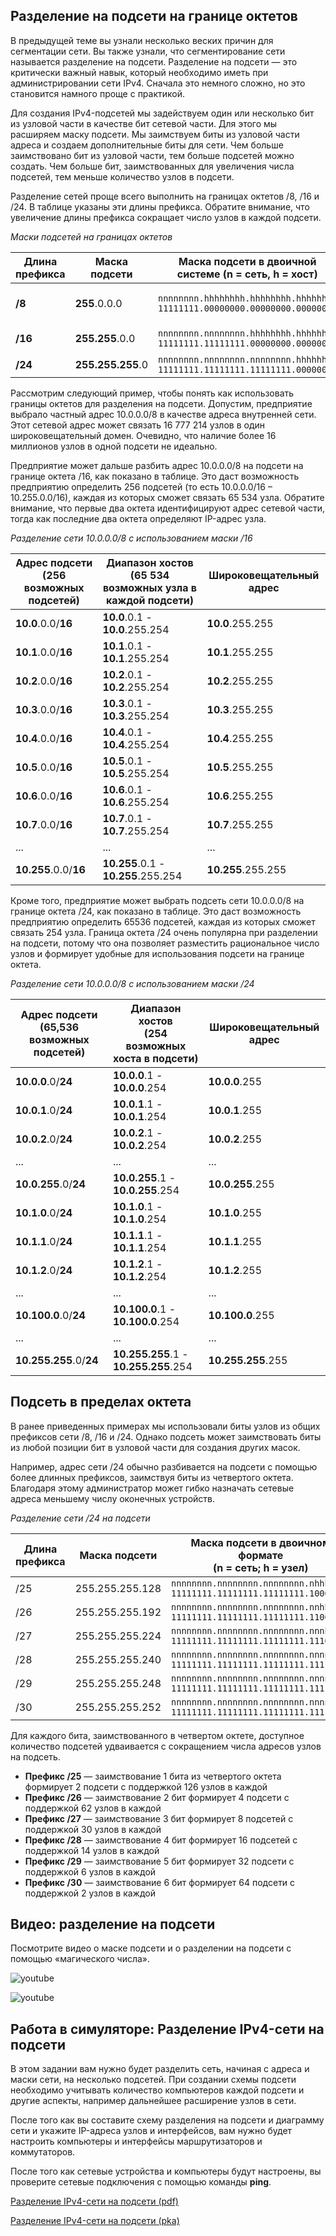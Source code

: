 <!-- verified: agorbachev 03.05.2022 -->

<!-- 11.5.1 -->
## Разделение на подсети на границе октетов

В предыдущей теме вы узнали несколько веских причин для сегментации сети. Вы также узнали, что сегментирование сети называется разделение на подсети. Разделение на подсети — это критически важный навык, который необходимо иметь при администрировании сети IPv4. Сначала это немного сложно, но это становится намного проще с практикой.

Для создания IPv4-подсетей мы задействуем один или несколько бит из узловой части в качестве бит сетевой части. Для этого мы расширяем маску подсети. Мы заимствуем биты из узловой части адреса и создаем дополнительные биты для сети. Чем больше заимствовано бит из узловой части, тем больше подсетей можно создать. Чем больше бит, заимствованных для увеличения числа подсетей, тем меньше количество узлов в подсети.

Разделение сетей проще всего выполнить на границах октетов /8, /16 и /24. В таблице указаны эти длины префикса. Обратите внимание, что увеличение длины префикса сокращает число узлов в каждой подсети.

*Маски подсетей на границах октетов*

| **Длина префикса** | **Маска подсети** | **Маска подсети в двоичной системе (n = сеть, h = хост)** | **# хостов** |
| --- | --- | --- | --- |
| **/8** | **255**.0.0.0 | `nnnnnnnn.hhhhhhhh.hhhhhhhh.hhhhhhhh `<br>`11111111.00000000.00000000.00000000` | 16 777 214 |
| **/16** | **255.255**.0.0 | `nnnnnnnn.nnnnnnnn.hhhhhhhh.hhhhhhhh `<br>`11111111.11111111.00000000.00000000` | 65 534 |
| **/24** | **255.255.255**.0 | `nnnnnnnn.nnnnnnnn.nnnnnnnn.hhhhhhhh `<br>`11111111.11111111.11111111.00000000` | 254 |

Рассмотрим следующий пример, чтобы понять как использовать границы октетов для разделения на подсети. Допустим, предприятие выбрало частный адрес 10.0.0.0/8 в качестве адреса внутренней сети. Этот сетевой адрес может связать 16 777 214 узлов в один широковещательный домен. Очевидно, что наличие более 16 миллионов узлов в одной подсети не идеально.

Предприятие может дальше разбить адрес 10.0.0.0/8 на подсети на границе октета /16, как показано в таблице. Это даст возможность предприятию определить 256 подсетей (то есть 10.0.0.0/16 – 10.255.0.0/16), каждая из которых сможет связать 65 534 узла. Обратите внимание, что первые два октета идентифицируют адрес сетевой части, тогда как последние два октета определяют IP-адрес узла.

*Разделение сети 10.0.0.0/8 с использованием маски /16*

| **Адрес подсети<br>(256 возможных подсетей)** | **Диапазон хостов<br>(65 534 возможных узла в каждой подсети)** | **Широковещательный адрес** |
| --- | --- | --- |
| **10.0**.0.0/**16** | **10.0**.0.1 - **10.0**.255.254 | **10.0**.255.255 |
| **10.1**.0.0/**16** | **10.1**.0.1 - **10.1**.255.254 | **10.1**.255.255 |
| **10.2**.0.0/**16** | **10.2**.0.1 - **10.2**.255.254 | **10.2**.255.255 |
| **10.3**.0.0/**16** | **10.3**.0.1 - **10.3**.255.254 | **10.3**.255.255 |
| **10.4**.0.0/**16** | **10.4**.0.1 - **10.4**.255.254 | **10.4**.255.255 |
| **10.5**.0.0/**16** | **10.5**.0.1 - **10.5**.255.254 | **10.5**.255.255 |
| **10.6**.0.0/**16** | **10.6**.0.1 - **10.6**.255.254 | **10.6**.255.255 |
| **10.7**.0.0/**16** | **10.7**.0.1 - **10.7**.255.254 | **10.7**.255.255 |
| ... | ... | ... |
| **10.255**.0.0/**16** | **10.255**.0.1 - **10.255**.255.254 | **10.255**.255.255 |

Кроме того, предприятие может выбрать подсеть сети 10.0.0.0/8 на границе октета /24, как показано в таблице. Это даст возможность предприятию определить 65536 подсетей, каждая из которых сможет связать 254 узла. Граница октета /24 очень популярна при разделении на подсети, потому что она позволяет разместить рациональное число узлов и формирует удобные для использования подсети на границе октета.

*Разделение сети 10.0.0.0/8 с использованием маски /24*

| **Адрес подсети<br>(65,536 возможных подсетей)** | **Диапазон хостов<br>(254 возможных хоста в подсети)** | **Широковещательный адрес** |
| --- | --- | --- |
| **10.0.0**.0/**24** | **10.0.0**.1 - **10.0.0**.254 | **10.0.0**.255 |
| **10.0.1**.0/**24** | **10.0.1**.1 - **10.0.1**.254 | **10.0.1**.255 |
| **10.0.2**.0/**24** | **10.0.2**.1 - **10.0.2**.254 | **10.0.2**.255 |
| ... | ... | ... |
| **10.0.255**.0/**24** | **10.0.255**.1 - **10.0.255**.254 | **10.0.255**.255 |
| **10.1.0**.0/**24** | **10.1.0**.1 - **10.1.0**.254 | **10.1.0**.255 |
| **10.1.1**.0/**24** | **10.1.1**.1 - **10.1.1**.254 | **10.1.1**.255 |
| **10.1.2**.0/**24** | **10.1.2**.1 - **10.1.2**.254 | **10.1.2**.255 |
| ... | ... | ... |
| **10.100.0**.0/**24** | **10.100.0**.1 - **10.100.0**.254 | **10.100.0**.255 |
| ... | ... | ... |
| **10.255.255**.0/**24** | **10.255.255**.1 - **10.255.255**.254 | **10.255.255**.255 |

<!-- 11.5.2 -->
## Подсеть в пределах октета

В ранее приведенных примерах мы использовали биты узлов из общих префиксов сети /8, /16 и /24. Однако подсеть может заимствовать биты из любой позиции бит в узловой части для создания других масок.

Например, адрес сети /24 обычно разбивается на подсети с помощью более длинных префиксов, заимствуя биты из четвертого октета. Благодаря этому администратор может гибко назначать сетевые адреса меньшему числу оконечных устройств.

*Разделение сети /24 на подсети*

| **Длина префикса** | **Маска подсети** | **Маска подсети в двоичном формате<br>(n = сеть; h = узел)** | **# Количество подсетей** | **# Количество хостов** |
| --- | --- | --- | --- | --- |
| /25 | 255.255.255.128 | `nnnnnnnn.nnnnnnnn.nnnnnnnn.nhhhhhhh`<br>`11111111.11111111.11111111.10000000` | **2** | 126 |
| /26 | 255.255.255.192 | `nnnnnnnn.nnnnnnnn.nnnnnnnn.nnhhhhhh`<br>`11111111.11111111.11111111.11000000` | **4** | 62 |
| /27 | 255.255.255.224 | `nnnnnnnn.nnnnnnnn.nnnnnnnn.nnnhhhhh`<br>`11111111.11111111.11111111.11100000` | **8** | 30 |
| /28 | 255.255.255.240 | `nnnnnnnn.nnnnnnnn.nnnnnnnn.nnnnhhhh`<br>`11111111.11111111.11111111.11110000` | **16** | 14 |
| /29 | 255.255.255.248 | `nnnnnnnn.nnnnnnnn.nnnnnnnn.nnnnnhhh`<br>`11111111.11111111.11111111.11111000` | **32** | 6 |
| /30 | 255.255.255.252 | `nnnnnnnn.nnnnnnnn.nnnnnnnn.nnnnnnhh`<br>`11111111.11111111.11111111.11111100` | **64** | 2 |

Для каждого бита, заимствованного в четвертом октете, доступное количество подсетей удваивается с сокращением числа адресов узлов на подсеть.

* **Префикс /25** — заимствование 1 бита из четвертого октета формирует 2 подсети с поддержкой 126 узлов в каждой
* **Префикс /26** — заимствование 2 бит формирует 4 подсети с поддержкой 62 узлов в каждой
* **Префикс /27** — заимствование 3 бит формирует 8 подсетей с поддержкой 30 узлов в каждой
* **Префикс /28** — заимствование 4 бит формирует 16 подсетей с поддержкой 14 узлов в каждой
* **Префикс /29** — заимствование 5 бит формирует 32 подсети с поддержкой 6 узлов в каждой
* **Префикс /30** — заимствование 6 бит формирует 64 подсети с поддержкой 2 узлов в каждой

<!-- 11.5.3 -->
## Видео: разделение на подсети

Посмотрите видео о маске подсети и о разделении на подсети с помощью «магического числа».

![youtube](https://www.youtube.com/watch?v=LKjCyGaiH4Q)

<!-- 11.5.4 
## Видео: разделение на подсети с помощью «магического числа»

Нажмите кнопку «Воспроизведение», чтобы посмотреть видеоролик о «магическом числе».
-->

![youtube](https://www.youtube.com/watch?v=A2P7i6ebSCE)

<!-- 11.5.5 -->
## Работа в симуляторе: Разделение IPv4-сети на подсети

В этом задании  вам нужно будет разделить сеть, начиная с адреса и маски сети, на несколько подсетей. При создании схемы подсети необходимо учитывать количество компьютеров каждой подсети и другие аспекты, например дальнейшее расширение узлов в сети.

После того как вы составите схему разделения на подсети и диаграмму сети и укажите IP-адреса узлов и интерфейсов, вам нужно будет настроить компьютеры и интерфейсы маршрутизаторов и коммутаторов.

После того как сетевые устройства и компьютеры будут настроены, вы проверите сетевые подключения с помощью команды **ping**.

[Разделение  IPv4-сети  на подсети (pdf)](./assets/11.5.5-packet-tracer---subnet-an-ipv4-network.pdf)

[Разделение  IPv4-сети  на подсети (pka)](./assets/11.5.5-packet-tracer---subnet-an-ipv4-network.pka)

